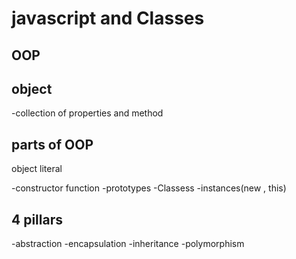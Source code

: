 # javascript and Classes
## OOP
## object
-collection of properties and method

## parts of OOP
object literal

-constructor function
-prototypes
-Classess
-instances(new , this)

## 4 pillars
-abstraction
-encapsulation
-inheritance
-polymorphism
